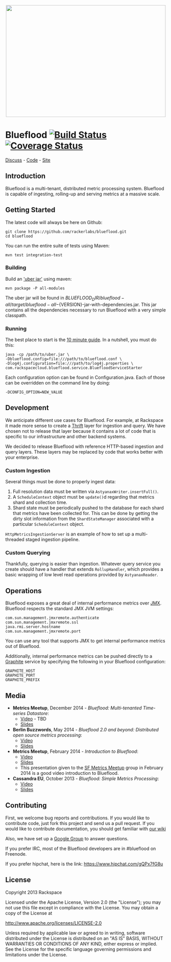 <p align="center">
 <img src="http://i.imgur.com/dJwsM5z.gif" width="500" height="350" align=center>
</p>

# Blueflood [![Build Status](https://secure.travis-ci.org/rackerlabs/blueflood.png)](http://travis-ci.org/rackerlabs/blueflood) [![Coverage Status](https://coveralls.io/repos/rackerlabs/blueflood/badge.svg)](https://coveralls.io/r/rackerlabs/blueflood)

[Discuss](https://groups.google.com/forum/#!forum/blueflood-discuss) - [Code](http://github.com/rackerlabs/blueflood) - [Site](http://blueflood.io)

## Introduction

Blueflood is a multi-tenant, distributed metric processing system. Blueflood is capable of ingesting, rolling-up and serving metrics at a massive scale.  

## Getting Started

The latest code will always be here on Github:

    git clone https://github.com/rackerlabs/blueflood.git
    cd blueflood
    
You can run the entire suite of tests using Maven:

    mvn test integration-test

### Building

Build an ['uber jar'](http://stackoverflow.com/questions/11947037/what-is-an-uber-jar) using maven:

    mvn package -P all-modules

The uber jar will be found in ${BLUEFLOOD_DIR}/blueflood-all/target/blueflood-all-${VERSION}-jar-with-dependencies.jar.
This jar contains all the dependencies necessary to run Blueflood with a very simple classpath.

### Running

The best place to start is the [10 minute guide](https://github.com/rackerlabs/blueflood/wiki/10minuteguide).
In a nutshell, you must do this:

    java -cp /path/to/uber.jar \
    -Dblueflood.config=file:///path/to/blueflood.conf \
    -Dlog4j.configuration=file:///path/to/log4j.properties \
    com.rackspacecloud.blueflood.service.BluefloodServiceStarter
    
Each configuration option can be found in Configuration.java.  Each of those can be overridden on the command line by
doing:

    -DCONFIG_OPTION=NEW_VALUE

## Development

We anticipate different use cases for Blueflood.  For example, at Rackspace it made more sense to create a
[Thrift](http://thrift.apache.org) layer for ingestion and query.  We have chosen not to release that layer because
it contains a lot of code that is specific to our infrastructure and other backend systems.

We decided to release Blueflood with reference HTTP-based ingestion and query layers.  These layers may be replaced by
code that works better with your enterprise.

### Custom Ingestion

Several things must be done to properly ingest data:
1. Full resolution data must be written via `AstyanaxWriter.insertFull()`.
2. A `ScheduleContext` object must be `update()`d regarding that metrics shard and collection time.
3. Shard state must be periodically pushed to the database for each shard that metrics have been collected for.  This
   can be done by getting the dirty slot information from the `ShardStateManager` associated with a particular
   `ScheduleContext` object.

`HttpMetricsIngestionServer` is an example of how to set up a multi-threaded staged ingestion pipeline.

### Custom Querying

Thankfully, querying is easier than ingestion.  Whatever query service you create should have a handler that extends
`RollupHandler`, which provides a basic wrapping of low level read operations provided by `AstyanaxReader`.

## Operations

Blueflood exposes a great deal of internal performance metrics over
[JMX](https://blogs.oracle.com/jmxetc/entry/what_is_jmx).
Blueflood respects the standard JMX JVM settings:

    com.sun.management.jmxremote.authenticate
    com.sun.management.jmxremote.ssl
    java.rmi.server.hostname
    com.sun.management.jmxremote.port
    
You can use any tool that supports JMX to get internal performance metrics out of Blueflood.

Additionally, internal performance metrics can be pushed directly to a [Graphite](http://graphite.wikidot.com/) 
service by specifying the following in your Blueflood
configuration:

    GRAPHITE_HOST
    GRAPHITE_PORT
    GRAPHITE_PREFIX

## Media

* **Metrics Meetup**, December 2014 - *Blueflood: Multi-tenanted Time-series Datastore*:
	* [Video]() - TBD
	* [Slides](https://raw.githubusercontent.com/rackerlabs/blueflood/master/contrib/presentations/MetricsMeetupDecember2014.pdf)
* **Berlin Buzzwords**, May 2014 - *Blueflood 2.0 and beyond: Distributed open source metrics processing*:
  * [Video](https://www.youtube.com/watch?v=NmZTdWzX5v8&list=PLq-odUc2x7i-Q5gQtkmba4ov37XRPjp6n&index=33)
  * [Slides](http://berlinbuzzwords.de/sites/berlinbuzzwords.de/files/media/documents/gary_dusbabek_berlin_buzzwords_2014.pdf)
* **Metrics Meetup**, February 2014 - *Introduction to Blueflood*:
	* [Video](http://vimeo.com/87210602)
	* [Slides](http://www.lakshmikannan.me/slides/2014-02-19-sf-metrics-meetup/#/)
	* This presentation given to the [SF Metrics Meetup](http://www.meetup.com/San-Francisco-Metrics-Meetup/) group in February 2014 is a good video introduction to Blueflood.
* **Cassandra EU**, October 2013 - *Blueflood: Simple Metrics Processing*:
	* [Video](https://www.youtube.com/watch?v=1rcffSq26z0)
	* [Slides](http://www.slideshare.net/gdusbabek/blueflood-open-source-metrics-processing-at-cassandraeu-2013)


## Contributing

First, we welcome bug reports and contributions.
If you would like to contribute code, just fork this project and send us a pull request.
If you would like to contribute documentation, you should get familiar with
[our wiki](https://github.com/rackerlabs/blueflood/wiki)

Also, we have set up a [Google Group](https://groups.google.com/forum/#!forum/blueflood-discuss) to answer questions.

If you prefer IRC, most of the Blueflood developers are in #blueflood on Freenode. 

If you prefer hipchat, here is the link: https://www.hipchat.com/gQPx7fG8u

## License

Copyright 2013 Rackspace

Licensed under the Apache License, Version 2.0 (the "License");
you may not use this file except in compliance with the License.
You may obtain a copy of the License at

   http://www.apache.org/licenses/LICENSE-2.0

Unless required by applicable law or agreed to in writing, software
distributed under the License is distributed on an "AS IS" BASIS,
WITHOUT WARRANTIES OR CONDITIONS OF ANY KIND, either express or implied.
See the License for the specific language governing permissions and
limitations under the License.

